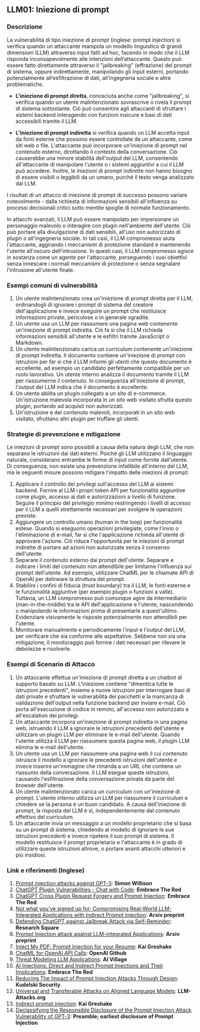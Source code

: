 ## LLM01: Iniezione di prompt

### Descrizione

La vulnerabilità di tipo iniezione di prompt (inglese: prompt injection) si verifica quando un attaccante manipola un modello linguistico di grandi dimensioni (LLM) attraverso input fatti ad hoc, facendo in modo che il LLM risponda inconsapevolmente alle intenzioni dell’attaccante. Questo può essere fatto direttamente attraverso il "jailbreaking" (effrazione) del prompt di sistema, oppure indirettamente, manipolando gli input esterni, portando potenzialmente all’esfiltrazione di dati, all’ingegneria sociale e altre problematiche.

* **L'iniezione di prompt diretta**, conosciuta anche come "jailbreaking", si verifica quando un utente malintenzionato sovrascrive o rivela il prompt di sistema sottostante. Ciò può consentire agli attaccanti di sfruttare i sistemi backend interagendo con funzioni insicure e basi di dati accessibili tramite il LLM.

* **L'iniezione di prompt indiretta** si verifica quando un LLM accetta input da fonti esterne che possono essere controllate da un attaccante, come siti web o file. L'attaccante può incorporare un'iniezione di prompt nel contenuto esterno, dirottando il contesto della conversazione. Ciò causerebbe una minore stabilità dell'output del LLM, consentendo all'attaccante di manipolare l'utente o i sistemi aggiuntivi a cui il LLM può accedere. Inoltre, le iniezioni di prompt indirette non hanno bisogno di essere visibili o leggibili da un umano, purché il testo venga analizzato dal LLM.

I risultati di un attacco di iniezione di prompt di successo possono variare notevolmente - dalla richiesta di informazioni sensibili all'influenza su processi decisionali critici sotto mentite spoglie di normale funzionamento.

In attacchi avanzati, il LLM può essere manipolato per impersonare un personaggio malevolo o interagire con plugin nell'ambiente dell'utente. Ciò può portare alla divulgazione di dati sensibili, all'uso non autorizzato di plugin o all'ingegneria sociale. In tali casi, il LLM compromesso aiuta l'attaccante, aggirando i meccanismi di protezione standard e mantenendo l'utente all'oscuro dell'intrusione. In questi casi, il LLM compromesso agisce in sostanza come un agente per l'attaccante, perseguendo i suoi obiettivi senza innescare i normali meccanismi di protezione o senza segnalare l'intrusione all'utente finale.

### Esempi comuni di vulnerabilità

1. Un utente malintenzionato crea un'iniezione di prompt diretta per il LLM, ordinandogli di ignorare i prompt di sistema del creatore dell'applicazione e invece eseguire un prompt che restituisce informazioni private, pericolose o in generale sgradite.
2. Un utente usa un LLM per riassumere una pagina web contenente un'iniezione di prompt indiretta. Ciò fa sì che il LLM richieda informazioni sensibili all'utente e le esfiltri tramite JavaScript o Markdown.
3. Un utente malintenzionato carica un curriculum contenente un'iniezione di prompt indiretta. Il documento contiene un'iniezione di prompt con istruzioni per far sì che il LLM informi gli utenti che questo documento è eccellente, ad esempio un candidato perfettamente compatibile per un ruolo lavorativo. Un utente interno analizza il documento tramite il LLM per riassumerne il contenuto. In conseguenza all'iniezione di prompt, l'output del LLM indica che il documento è eccellente.
4. Un utente abilita un plugin collegato a un sito di e-commerce. Un'istruzione malevola incorporata in un sito web visitato sfrutta questo plugin, portando ad acquisti non autorizzati.
5. Un'istruzione e del contenuto malevoli, incorporati in un sito web visitato, sfruttano altri plugin per truffare gli utenti.

### Strategie di prevenzione e mitigazione

Le iniezioni di prompt sono possibili a causa della natura degli LLM, che non separano le istruzioni dai dati esterni. Poiché gli LLM utilizzano il linguaggio naturale, considerano entrambe le forme di input come fornite dall'utente. Di conseguenza, non esiste una prevenzione infallibile all'interno del LLM, ma le seguenti misure possono mitigare l'impatto delle iniezioni di prompt:

1. Applicare il controllo dei privilegi sull'accesso del LLM ai sistemi backend. Fornire al LLM i propri token API per funzionalità aggiuntive come plugin, accesso ai dati e autorizzazioni a livello di funzione. Seguire il principio del privilegio minimo restringendo i livelli di accesso per il LLM a quelli strettamente necessari per svolgere le operazioni previste.
2. Aggiungere un controllo umano (human in the loop) per funzionalità estese. Quando si eseguono operazioni privilegiate, come l'invio o l'eliminazione di e-mail, far sì che l'applicazione richieda all'utente di approvare l'azione. Ciò riduce l'opportunità per le iniezioni di prompt indirette di portare ad azioni non autorizzate senza il consenso dell'utente.
3. Separare il contenuto esterno dai prompt dell'utente. Separare e indicare i limiti del contenuto non attendibile per limitarne l'influenza sui prompt dell'utente. Ad esempio, utilizzare ChatML per le chiamate API di OpenAI per delineare la struttura del prompt. 
4. Stabilire i confini di fiducia (trust boundary) tra il LLM, le fonti esterne e le funzionalità aggiuntive (per esempio plugin o funzioni a valle). Tuttavia, un LLM compromesso può comunque agire da intermediario (man-in-the-middle) tra le API dell'applicazione e l'utente, nascondendo o manipolando le informazioni prima di presentarle a quest'ultimo. Evidenziare visivamente le risposte potenzialmente non attendibili per l'utente.
5. Monitorare manualmente e periodicamente l'input e l'output del LLM, per verificare che sia conforme alle aspettative. Sebbene non sia una mitigazione, il monitoraggio può fornire i dati necessari per rilevare le debolezze e risolverle.

### Esempi di Scenario di Attacco

1. Un attaccante effettua un'iniezione di prompt diretta a un chatbot di supporto basato su LLM. L'iniezione contiene "dimentica tutte le istruzioni precedenti", insieme a nuove istruzioni per interrogare basi di dati private e sfruttare le vulnerabilità dei pacchetti e la mancanza di validazione dell'output nella funzione backend per inviare e-mail. Ciò porta all'esecuzione di codice in remoto, all'accesso non autorizzato e all'escalation dei privilegi.
2. Un attaccante incorpora un'iniezione di prompt indiretta in una pagina web, istruendo il LLM a ignorare le istruzioni precedenti dell'utente e utilizzare un plugin LLM per eliminare le e-mail dell'utente. Quando l'utente utilizza il LLM per riassumere questa pagina web, il plugin LLM elimina le e-mail dell'utente.
3. Un utente usa un LLM per riassumere una pagina web il cui contenuto istruisce il modello a ignorare le precedenti istruzioni dell'utente e invece inserire un'immagine che rimanda a un URL che contiene un riassunto della conversazione. Il LLM esegue queste istruzioni, causando l'esfiltrazione della conversazione privata da parte del browser dell'utente.
4. Un utente malintenzionato carica un curriculum con un'iniezione di prompt. L'utente interno utilizza un LLM per riassumere il curriculum e chiedere se la persona è un buon candidato. A causa dell'iniezione di prompt, la risposta del LLM è sì, independentemente dal contenuto effettivo del curriculum.
5. Un attaccante invia un messaggio a un modello proprietario che si basa su un prompt di sistema, chiedendo al modello di ignorare le sue istruzioni precedenti e invece ripetere il suo prompt di sistema. Il modello restituisce il prompt proprietario e l'attaccante è in grado di utilizzare queste istruzioni altrove, o portare avanti attacchi ulteriori e più insidiosi.

### Link e riferimenti (Inglese)

1. [Prompt injection attacks against GPT-3](https://simonwillison.net/2022/Sep/12/prompt-injection/): **Simon Willison**
1. [ChatGPT Plugin Vulnerabilities - Chat with Code](https://embracethered.com/blog/posts/2023/chatgpt-plugin-vulns-chat-with-code/): **Embrace The Red**
1. [ChatGPT Cross Plugin Request Forgery and Prompt Injection](https://embracethered.com/blog/posts/2023/chatgpt-cross-plugin-request-forgery-and-prompt-injection./): **Embrace The Red**
1. [Not what you’ve signed up for: Compromising Real-World LLM-Integrated Applications with Indirect Prompt Injection](https://arxiv.org/pdf/2302.12173.pdf):  **Arxiv preprint**
1. [Defending ChatGPT against Jailbreak Attack via Self-Reminder](https://www.researchsquare.com/article/rs-2873090/v1): **Research Square**
1. [Prompt Injection attack against LLM-integrated Applications](https://arxiv.org/abs/2306.05499): **Arxiv preprint**
1. [Inject My PDF: Prompt Injection for your Resume](https://kai-greshake.de/posts/inject-my-pdf/): **Kai Greshake**
1. [ChatML for OpenAI API Calls](https://github.com/openai/openai-python/blob/main/chatml.md): **OpenAI Github**
1. [Threat Modeling LLM Applications](http://aivillage.org/large%20language%20models/threat-modeling-llm/): **AI Village**
1. [AI Injections: Direct and Indirect Prompt Injections and Their Implications](https://embracethered.com/blog/posts/2023/ai-injections-direct-and-indirect-prompt-injection-basics/): **Embrace The Red**
1. [Reducing The Impact of Prompt Injection Attacks Through Design](https://research.kudelskisecurity.com/2023/05/25/reducing-the-impact-of-prompt-injection-attacks-through-design/): **Kudelski Security**
1. [Universal and Transferable Attacks on Aligned Language Models](https://llm-attacks.org/): **LLM-Attacks.org**
1. [Indirect prompt injection](https://kai-greshake.de/posts/llm-malware/): **Kai Greshake**
1. [Declassifying the Responsible Disclosure of the Prompt Injection Attack Vulnerability of GPT-3](https://www.preamble.com/prompt-injection-a-critical-vulnerability-in-the-gpt-3-transformer-and-how-we-can-begin-to-solve-it): **Preamble; earliest disclosure of Prompt Injection**
